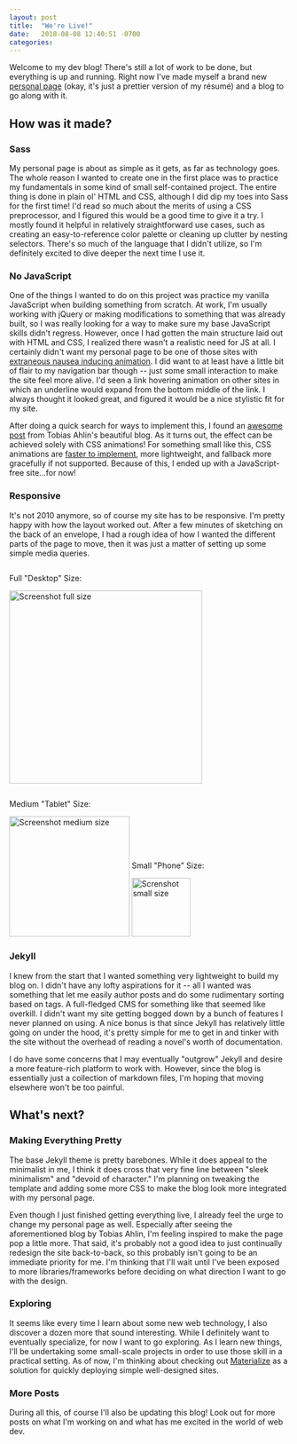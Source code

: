 ```yaml
---
layout: post
title:  "We're Live!"
date:   2018-08-08 12:40:51 -0700
categories: 
---
```


Welcome to my dev blog! There's still a lot of work to be done, but everything is up and running. Right now I've made myself a brand new [personal page](https://jcng.github.io/) (okay, it's just a prettier version of my r&eacute;sum&eacute;) and a blog to go along with it.

## How was it made?

### Sass
My personal page is about as simple as it gets, as far as technology goes. The whole reason I wanted to create one in the first place was to practice my fundamentals in some kind of small self-contained project. The entire thing is done in plain ol' HTML and CSS, although I did dip my toes into Sass for the first time! I'd read so much about the merits of using a CSS preprocessor, and I figured this would be a good time to give it a try. I mostly found it helpful in relatively straightforward use cases, such as creating an easy-to-reference color palette or cleaning up clutter by nesting selectors. There's so much of the language that I didn't utilize, so I'm definitely excited to dive deeper the next time I use it.

### No JavaScript
One of the things I wanted to do on this project was practice my vanilla JavaScript when building something from scratch. At work, I'm usually working with jQuery or making modifications to something that was already built, so I was really looking for a way to make sure my base JavaScript skills didn't regress. However, once I had gotten the main structure laid out with HTML and CSS, I realized there wasn't a realistic need for JS at all. I certainly didn't want my personal page to be one of those sites with [extraneous nausea inducing animation](https://alistapart.com/article/designing-safer-web-animation-for-motion-sensitivity). I did want to at least have a little bit of flair to my navigation bar though -- just some small interaction to make the site feel more alive. I'd seen a link hovering animation on other sites in which an underline would expand from the bottom middle of the link. I always thought it looked great, and figured it would be a nice stylistic fit for my site.

After doing a quick search for ways to implement this, I found an [awesome post](http://tobiasahlin.com/blog/css-trick-animating-link-underlines/) from Tobias Ahlin's beautiful blog. As it turns out, the effect can be achieved solely with CSS animations! For something small like this, CSS animations are [faster to implement](https://developers.google.com/web/fundamentals/design-and-ux/animations/css-vs-javascript), more lightweight, and fallback more gracefully if not supported. Because of this, I ended up with a JavaScript-free site...for now!

### Responsive
It's not 2010 anymore, so of course my site has to be responsive. I'm pretty happy with how the layout worked out. After a few minutes of sketching on the back of an envelope, I had a rough idea of how I wanted the different parts of the page to move, then it was just a matter of setting up some simple media queries.

<div style="display: inline-block;">
  <p>Full "Desktop" Size:</p>

  <a href="/blog/images/screenshots/personal-large.png" target="_blank"><img class="postImg" src="/blog/images/screenshots/personal-large.png" alt="Screenshot full size" style="width: 348px;"></a>
</div>

<div style="display: inline-block;">
  <p>Medium "Tablet" Size:</p>

  <img class="postImg" src="/blog/images/screenshots/personal-medium.png" alt="Screenshot medium size" style="width: 217px;">
</div>

<div style="display: inline-block;">
  <p>Small "Phone" Size:</p>

  <img class="postImg" src="/blog/images/screenshots/personal-small.png" alt="Screnshot small size" style="width: 106px;">
</div>

### Jekyll
I knew from the start that I wanted something very lightweight to build my blog on. I didn't have any lofty aspirations for it -- all I wanted was something that let me easily author posts and do some rudimentary sorting based on tags. A full-fledged CMS for something like that seemed like overkill. I didn't want my site getting bogged down by a bunch of features I never planned on using. A nice bonus is that since Jekyll has relatively little going on under the hood, it's pretty simple for me to get in and tinker with the site without the overhead of reading a novel's worth of documentation.

I do have some concerns that I may eventually "outgrow" Jekyll and desire a more feature-rich platform to work with. However, since the blog is essentially just a collection of markdown files, I'm hoping that moving elsewhere won't be too painful.

## What's next?

### Making Everything Pretty

The base Jekyll theme is pretty barebones. While it does appeal to the minimalist in me, I think it does cross that very fine line between "sleek minimalism" and "devoid of character." I'm planning on tweaking the template and adding some more CSS to make the blog look more integrated with my personal page.

Even though I just finished getting everything live, I already feel the urge to change my personal page as well. Especially after seeing the aforementioned blog by Tobias Ahlin, I'm feeling inspired to make the page pop a little more. That said, it's probably not a good idea to just continually redesign the site back-to-back, so this probably isn't going to be an immediate priority for me. I'm thinking that I'll wait until I've been exposed to more libraries/frameworks before deciding on what direction I want to go with the design.

### Exploring

It seems like every time I learn about some new web technology, I also discover a dozen more that sound interesting. While I definitely want to eventually specialize, for now I want to go exploring. As I learn new things, I'll be undertaking some small-scale projects in order to use those skill in a practical setting. As of now, I'm thinking about checking out [Materialize](https://materializecss.com/) as a solution for quickly deploying simple well-designed sites.

### More Posts

During all this, of course I'll also be updating this blog! Look out for more posts on what I'm working on and what has me excited in the world of web dev.